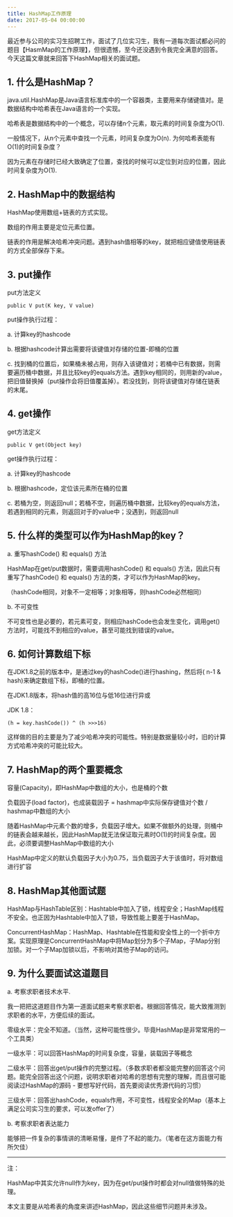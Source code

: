 ```yaml
---
title: HashMap工作原理
date: 2017-05-04 00:00:00
---
```


最近参与公司的实习生招聘工作，面试了几位实习生，我有一道每次面试都必问的题目【HasmMap的工作原理】，但很遗憾，至今还没遇到令我完全满意的回答。今天这篇文章就来回答下HashMap相关的面试题。

## 1. 什么是HashMap？

java.util.HashMap是Java语言标准库中的一个容器类，主要用来存储键值对。是数据结构中哈希表在Java语言的一个实现。

哈希表是数据结构中的一个概念，可以存储n个元素，取元素的时间复杂度为O(1).

一般情况下，从n个元素中查找一个元素，时间复杂度为O(n). 为何哈希表能有O(1)的时间复杂度？

因为元素在存储时已经大致确定了位置，查找的时候可以定位到对应的位置，因此时间复杂度为O(1).

<!--more-->

## 2. HashMap中的数据结构

HashMap使用数组+链表的方式实现。

数组的作用主要是定位元素位置。

链表的作用是解决哈希冲突问题。遇到hash值相等的key，就把相应键值使用链表的方式全部保存下来。

## 3. put操作

put方法定义

    public V put(K key, V value)

put操作执行过程：

a. 计算key的hashcode

b. 根据hashcode计算出需要将该键值对存储的位置-即桶的位置

c. 找到桶的位置后，如果桶未被占用，则存入该键值对；若桶中已有数据，则需要遍历桶中数据，并且比较key的equals方法。遇到key相同的，则用新的value，把旧值替换掉（put操作会将旧值覆盖掉）。若没找到，则将该键值对存储在链表的末尾。

## 4. get操作

get方法定义

    public V get(Object key)

get操作执行过程：

a. 计算key的hashcode

b. 根据hashcode，定位该元素所在桶的位置

c. 若桶为空，则返回null；若桶不空，则遍历桶中数据，比较key的equals方法，若遇到相同的元素，则返回对于的value中；没遇到，则返回null

## 5. 什么样的类型可以作为HashMap的key？

a. 重写hashCode() 和 equals() 方法

HashMap在get/put数据时，需要调用hashCode() 和 equals() 方法，因此只有重写了hashCode() 和 equals() 方法的类，才可以作为HashMap的key。

（hashCode相同，对象不一定相等；对象相等，则hashCode必然相同）

b. 不可变性

不可变性也是必要的，若元素可变，则相应hashCode也会发生变化，调用get()方法时，可能找不到相应的value，甚至可能找到错误的value。

## 6. 如何计算数组下标

在JDK1.8之前的版本中，是通过key的hashCode()进行hashing，然后将( n-1 & hash)来确定数组下标，即桶的位置。

在JDK1.8版本，将hash值的高16位与低16位进行异或

JDK 1.8：

    (h = key.hashCode()) ^ (h >>>16)

这样做的目的主要是为了减少哈希冲突的可能性。特别是数据量较小时，旧的计算方式哈希冲突的可能比较大。

## 7. HashMap的两个重要概念

容量(Capacity)，即HashMap中数组的大小，也是桶的个数

负载因子(load factor)，也成装载因子 = hashmap中实际保存键值对个数 / hashmap中数组的大小

随着HashMap中元素个数的增多，负载因子增大。如果不做额外的处理，则桶中的链表会越来越长，因此HashMap就无法保证取元素时O(1)的时间复杂度。因此，必须要调整HashMap中数组的大小

HashMap中定义的默认负载因子大小为0.75，当负载因子大于该值时，将对数组进行扩容

## 8. HashMap其他面试题

HashMap与HashTable区别：Hashtable中加入了锁，线程安全；HashMap线程不安全。也正因为Hashtable中加入了锁，导致性能上要差于HashMap。

ConcurrentHashMap：HashMap、Hashtable在性能和安全性上的一个折中方案。实现原理是ConcurrentHashMap中将Map划分为多个子Map，子Map分别加锁。对一个子Map加锁以后，不影响对其他子Map的访问。

## 9. 为什么要面试这道题目

a. 考察求职者技术水平.

我一把把这道题目作为第一道面试题来考察求职者。根据回答情况，能大致推测到求职者的水平，方便后续的面试。

零级水平：完全不知道。（当然，这种可能性很少。毕竟HashMap是非常常用的一个工具类）

一级水平：可以回答HashMap的时间复杂度，容量，装载因子等概念

二级水平：回答出get/put操作的完整过程。（多数求职者都没能完整的回答这个问题。能完全回答出这个问题，说明求职者对哈希的思想有完整的理解，而且很可能阅读过HashMap的源码 - 要想写好代码，首先要阅读优秀源代码的习惯）

三级水平：回答出hashCode，equals作用，不可变性，线程安全的Map（基本上满足公司实习生的要求，可以发offer了）

b. 考察求职者表达能力

能够把一件复杂的事情讲的清晰易懂，是件了不起的能力。（笔者在这方面能力有所欠佳）

---

注：

HashMap中其实允许null作为key，因为在get/put操作时都会对null值做特殊的处理。

本文主要是从哈希表的角度来讲述HashMap，因此这些细节问题并未涉及。
